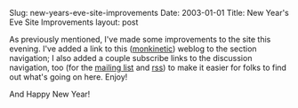 Slug: new-years-eve-site-improvements
Date: 2003-01-01
Title: New Year's Eve Site Improvements
layout: post

As previously mentioned, I&#39;ve made some improvements to the site this evening. I&#39;ve added a link to this (<a href="&lt;!--#siteurl--&gt;monkinetic">monkinetic</a>) weblog to the section navigation; I also added a couple subscribe links to the discussion navigation, too (for the <a href="&lt;!--#siteurl--&gt;discussion/subscribing.html">mailing list</a> and <a href="&lt;!--#siteurl--&gt;discussion/recent.rss">rss</a>) to make it easier for folks to find out what&#39;s going on here. Enjoy!

And Happy New Year!
